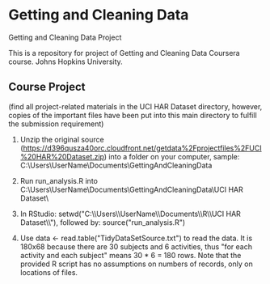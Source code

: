 # Getting and Cleaning Data
Getting and Cleaning Data Project


This is a repository for project of Getting and Cleaning Data Coursera course. 
    Johns Hopkins University.

## Course Project
(find all project-related materials in the UCI HAR Dataset directory, however, copies of the important files have been put into this main directory to fulfill the submission requirement)

1. Unzip the original source (https://d396qusza40orc.cloudfront.net/getdata%2Fprojectfiles%2FUCI%20HAR%20Dataset.zip) into a folder on your computer, sample: C:\Users\UserName\Documents\GettingAndCleaningData

2. Run run_analysis.R into C:\Users\UserName\Documents\GettingAndCleaningData\UCI HAR Dataset\

3. In RStudio: setwd("C:\\\\Users\\\\UserName\\\\Documents\\\\R\\\\UCI HAR Dataset\\\\"), followed by: source("run_analysis.R")

4. Use data <- read.table("TidyDataSetSource.txt") to read the data. It is 180x68 because there are 30 subjects and 6 activities, thus "for each activity and each subject" means 30 * 6 = 180 rows. Note that the provided R script has no assumptions on numbers of records, only on locations of files.

